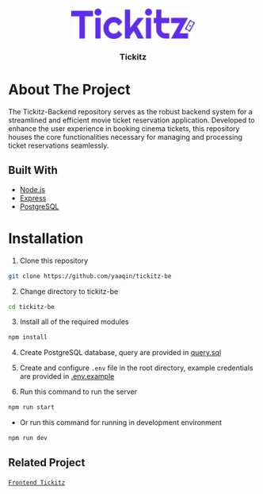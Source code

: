 <br />
<div align="center">
  <a href="https://tickitz-react-fe.vercel.app/" target="_blank">
    <img src="https://github.com/yaaqin/Assets/blob/main/Readme/Tickitz/tikitz.png" alt="Tickitz" width="250px">
  </a>

  <h3 align="center">Tickitz</h3>
</div>


# About The Project

The Tickitz-Backend repository serves as the robust backend system for a streamlined and efficient movie ticket reservation application. Developed to enhance the user experience in booking cinema tickets, this repository houses the core functionalities necessary for managing and processing ticket reservations seamlessly.

## Built With

- [Node.js](https://nodejs.org)
- [Express](https://expressjs.com)
- [PostgreSQL](https://www.postgresql.org)

# Installation

1. Clone this repository

```sh
git clone https://github.com/yaaqin/tickitz-be
```

2. Change directory to tickitz-be

```sh
cd tickitz-be
```

3. Install all of the required modules

```sh
npm install
```

4. Create PostgreSQL database, query are provided in [query.sql](./query.sql)

5. Create and configure `.env` file in the root directory, example credentials are provided in [.env.example](./.env.example)

6. Run this command to run the server

```sh
npm run start
```

- Or run this command for running in development environment

```sh
npm run dev
```



## Related Project

[`Frontend Tickitz`](https://tickitz-react-fe-qin.vercel.app/)
